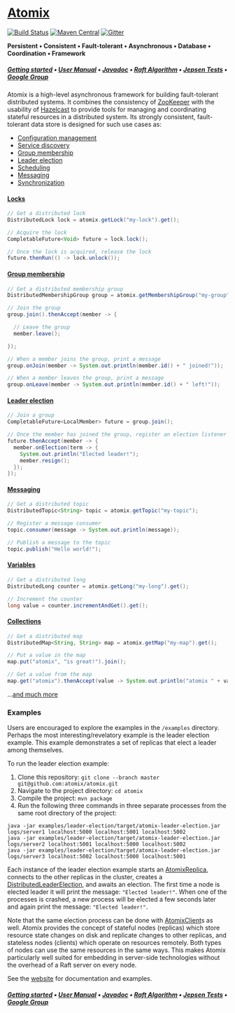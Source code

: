 # [Atomix][Website]

[![Build Status](https://travis-ci.org/atomix/atomix.svg)](https://travis-ci.org/atomix/atomix)
[![Maven Central](https://maven-badges.herokuapp.com/maven-central/io.atomix/atomix/badge.svg)](https://maven-badges.herokuapp.com/maven-central/io.atomix/atomix)
[![Gitter](https://img.shields.io/badge/GITTER-join%20chat-green.svg)](https://gitter.im/atomix/atomix)


**Persistent • Consistent • Fault-tolerant • Asynchronous • Database • Coordination • Framework**

##### [Getting started][Getting started] • [User Manual][User manual] • [Javadoc][Javadoc] • [Raft Algorithm][Copycat] • [Jepsen Tests](https://github.com/atomix/atomix-jepsen) • [Google Group][Google group]

Atomix is a high-level asynchronous framework for building fault-tolerant distributed systems. It combines the consistency of [ZooKeeper](https://zookeeper.apache.org/) with the usability of [Hazelcast](http://hazelcast.org/) to provide tools for managing and coordinating stateful resources in a distributed system. Its strongly consistent, fault-tolerant data store is designed for such use cases as:

* [Configuration management](http://atomix.io/atomix/docs/collections/)
* [Service discovery](http://atomix.io/atomix/docs/coordination/#distributedgroup)
* [Group membership](http://atomix.io/atomix/docs/coordination/#distributedgroup)
* [Leader election](http://atomix.io/atomix/docs/coordination/#leader-election)
* [Scheduling](http://atomix.io/atomix/docs/coordination/#scheduling-remote-callbacks)
* [Messaging](http://atomix.io/atomix/docs/messaging/)
* [Synchronization](http://atomix.io/atomix/docs/coordination/#distributedlock)

#### [Locks](http://atomix.io/atomix/docs/coordination/#distributedlock)
```java
// Get a distributed lock
DistributedLock lock = atomix.getLock("my-lock").get();

// Acquire the lock
CompletableFuture<Void> future = lock.lock();

// Once the lock is acquired, release the lock
future.thenRun(() -> lock.unlock());
```

#### [Group membership](http://atomix.io/atomix/docs/coordination/#distributedgroup)
```java
// Get a distributed membership group
DistributedMembershipGroup group = atomix.getMembershipGroup("my-group").get();

// Join the group
group.join().thenAccept(member -> {

  // Leave the group
  member.leave();

});

// When a member joins the group, print a message
group.onJoin(member -> System.out.println(member.id() + " joined!"));

// When a member leaves the group, print a message
group.onLeave(member -> System.out.println(member.id() + " left!"));
```

#### [Leader election](http://atomix.io/atomix/docs/coordination/#leader-election)
```java
// Join a group
CompletableFuture<LocalMember> future = group.join();

// Once the member has joined the group, register an election listener
future.thenAccept(member -> {
  member.onElection(term -> {
    System.out.println("Elected leader!");
    member.resign();
  });
});
```

#### [Messaging](http://atomix.io/atomix/docs/messaging/)
```java
// Get a distributed topic
DistributedTopic<String> topic = atomix.getTopic("my-topic");

// Register a message consumer
topic.consumer(message -> System.out.println(message));

// Publish a message to the topic
topic.publish("Hello world!");
```

#### [Variables](http://atomix.io/atomix/docs/variables/)
```java
// Get a distributed long
DistributedLong counter = atomix.getLong("my-long").get();

// Increment the counter
long value = counter.incrementAndGet().get();
```

#### [Collections](http://atomix.io/atomix/docs/collections/)
```java
// Get a distributed map
DistributedMap<String, String> map = atomix.getMap("my-map").get();

// Put a value in the map
map.put("atomix", "is great!").join();

// Get a value from the map
map.get("atomix").thenAccept(value -> System.out.println("atomix " + value));
```

...[and much more][Website]

### Examples

Users are encouraged to explore the examples in the `/examples` directory. Perhaps the most interesting/revelatory
example is the leader election example. This example demonstrates a set of replicas that elect a leader among themselves.

To run the leader election example:

1. Clone this repository: `git clone --branch master git@github.com:atomix/atomix.git`
1. Navigate to the project directory: `cd atomix`
1. Compile the project: `mvn package`
1. Run the following three commands in three separate processes from the same root directory of the project:

```
java -jar examples/leader-election/target/atomix-leader-election.jar logs/server1 localhost:5000 localhost:5001 localhost:5002
java -jar examples/leader-election/target/atomix-leader-election.jar logs/server2 localhost:5001 localhost:5000 localhost:5002
java -jar examples/leader-election/target/atomix-leader-election.jar logs/server3 localhost:5002 localhost:5000 localhost:5001
```

Each instance of the leader election example starts an [AtomixReplica](http://atomix.io/atomix/api/latest/io/atomix/AtomixReplica.html),
connects to the other replicas in the cluster, creates a [DistributedLeaderElection](http://atomix.io/atomix/api/latest/io/atomix/coordination/DistributedLeaderElection.html),
and awaits an election. The first time a node is elected leader it will print the message: `"Elected leader!"`. When one of
the processes is crashed, a new process will be elected a few seconds later and again print the message: `"Elected leader!"`.

Note that the same election process can be done with [AtomixClient](http://atomix.io/atomix/api/latest/io/atomix/AtomixClient.html)s as well. Atomix
provides the concept of stateful nodes (replicas) which store resource state changes on disk and replicate changes to other
replicas, and stateless nodes (clients) which operate on resources remotely. Both types of nodes can use the same resources
in the same ways. This makes Atomix particularly well suited for embedding in server-side technologies without the overhead
of a Raft server on every node.

See the [website][User manual] for documentation and examples.

##### [Getting started][Getting started] • [User Manual][User manual] • [Javadoc][Javadoc] • [Raft Algorithm][Copycat] • [Jepsen Tests](https://github.com/atomix/atomix-jepsen) • [Google Group][Google group]

[Website]: http://atomix.io/atomix/
[Getting started]: http://atomix.io/atomix/docs/getting-started/
[User manual]: http://atomix.io/atomix/docs/
[Google group]: https://groups.google.com/forum/#!forum/atomixio
[Javadoc]: http://atomix.io/atomix/api/latest/
[Raft]: https://raft.github.io/
[Copycat]: http://github.com/atomix/copycat
[Catalyst]: http://github.com/atomix/catalyst
